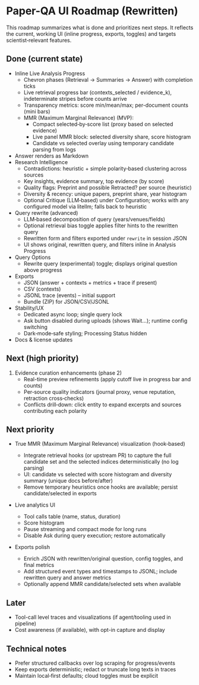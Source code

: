 # Paper-QA UI Roadmap (Rewritten)

This roadmap summarizes what is done and prioritizes next steps. It reflects the current, working UI (inline progress, exports, toggles) and targets scientist‑relevant features.

## Done (current state)
- Inline Live Analysis Progress
  - Chevron phases (Retrieval → Summaries → Answer) with completion ticks
  - Live retrieval progress bar (contexts_selected / evidence_k), indeterminate stripes before counts arrive
  - Transparency metrics: score min/mean/max; per-document counts (mini bars)
  - MMR (Maximum Marginal Relevance) (MVP):
    - Compact selected‑by‑score list (proxy based on selected evidence)
    - Live panel MMR block: selected diversity share, score histogram
    - Candidate vs selected overlay using temporary candidate parsing from logs
- Answer renders as Markdown
- Research Intelligence
  - Contradictions: heuristic + simple polarity‑based clustering across sources
  - Key insights, evidence summary, top evidence (by score)
  - Quality flags: Preprint and possible Retracted? per source (heuristic)
  - Diversity & recency: unique papers, preprint share, year histogram
  - Optional Critique (LLM‑based) under Configuration; works with any configured model via litellm; falls back to heuristic
 - Query rewrite (advanced)
   - LLM‑based decomposition of query (years/venues/fields)
   - Optional retrieval bias toggle applies filter hints to the rewritten query
   - Rewritten form and filters exported under `rewrite` in session JSON
   - UI shows original, rewritten query, and filters inline in Analysis Progress
- Query Options
  - Rewrite query (experimental) toggle; displays original question above progress
- Exports
  - JSON (answer + contexts + metrics + trace if present)
  - CSV (contexts)
  - JSONL trace (events) – initial support
  - Bundle (ZIP) for JSON/CSV/JSONL
- Stability/UX
  - Dedicated async loop; single query lock
  - Ask button disabled during uploads (shows Wait…); runtime config switching
  - Dark‑mode‑safe styling; Processing Status hidden
- Docs & license updates

## Next (high priority)
1) Evidence curation enhancements (phase 2)
   - Real-time preview refinements (apply cutoff live in progress bar and counts)
   - Per‑source quality indicators (journal proxy, venue reputation, retraction cross‑checks)
   - Conflicts drill‑down: click entity to expand excerpts and sources contributing each polarity

## Next priority
- True MMR (Maximum Marginal Relevance) visualization (hook‑based)
  - Integrate retrieval hooks (or upstream PR) to capture the full candidate set and the selected indices deterministically (no log parsing)
  - UI: candidate vs selected with score histogram and diversity summary (unique docs before/after)
  - Remove temporary heuristics once hooks are available; persist candidate/selected in exports

- Live analytics UI
  - Tool calls table (name, status, duration)
  - Score histogram
  - Pause streaming and compact mode for long runs
  - Disable Ask during query execution; restore automatically

- Exports polish
  - Enrich JSON with rewritten/original question, config toggles, and final metrics
  - Add structured event types and timestamps to JSONL; include rewritten query and answer metrics
  - Optionally append MMR candidate/selected sets when available

## Later
- Tool-call level traces and visualizations (if agent/tooling used in pipeline)
- Cost awareness (if available), with opt-in capture and display

## Technical notes
- Prefer structured callbacks over log scraping for progress/events
- Keep exports deterministic; redact or truncate long texts in traces
- Maintain local‑first defaults; cloud toggles must be explicit
